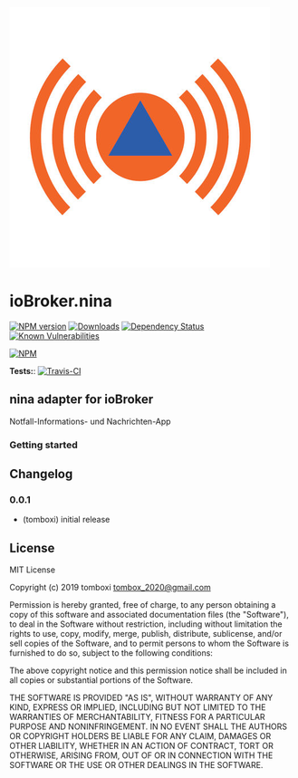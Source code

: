 ![Logo](admin/nina.png)

# ioBroker.nina

[![NPM version](http://img.shields.io/npm/v/iobroker.nina.svg)](https://www.npmjs.com/package/iobroker.nina)
[![Downloads](https://img.shields.io/npm/dm/iobroker.nina.svg)](https://www.npmjs.com/package/iobroker.nina)
[![Dependency Status](https://img.shields.io/david/TA2k/iobroker.nina.svg)](https://david-dm.org/TA2k/iobroker.nina)
[![Known Vulnerabilities](https://snyk.io/test/github/TA2k/ioBroker.nina/badge.svg)](https://snyk.io/test/github/TA2k/ioBroker.nina)

[![NPM](https://nodei.co/npm/iobroker.nina.png?downloads=true)](https://nodei.co/npm/iobroker.nina/)

**Tests:**: [![Travis-CI](http://img.shields.io/travis/TA2k/ioBroker.nina/master.svg)](https://travis-ci.org/TA2k/ioBroker.nina)

## nina adapter for ioBroker

Notfall-Informations- und Nachrichten-App

### Getting started

## Changelog

### 0.0.1

-   (tomboxi) initial release

## License

MIT License

Copyright (c) 2019 tomboxi <tombox_2020@gmail.com>

Permission is hereby granted, free of charge, to any person obtaining a copy
of this software and associated documentation files (the "Software"), to deal
in the Software without restriction, including without limitation the rights
to use, copy, modify, merge, publish, distribute, sublicense, and/or sell
copies of the Software, and to permit persons to whom the Software is
furnished to do so, subject to the following conditions:

The above copyright notice and this permission notice shall be included in all
copies or substantial portions of the Software.

THE SOFTWARE IS PROVIDED "AS IS", WITHOUT WARRANTY OF ANY KIND, EXPRESS OR
IMPLIED, INCLUDING BUT NOT LIMITED TO THE WARRANTIES OF MERCHANTABILITY,
FITNESS FOR A PARTICULAR PURPOSE AND NONINFRINGEMENT. IN NO EVENT SHALL THE
AUTHORS OR COPYRIGHT HOLDERS BE LIABLE FOR ANY CLAIM, DAMAGES OR OTHER
LIABILITY, WHETHER IN AN ACTION OF CONTRACT, TORT OR OTHERWISE, ARISING FROM,
OUT OF OR IN CONNECTION WITH THE SOFTWARE OR THE USE OR OTHER DEALINGS IN THE
SOFTWARE.
